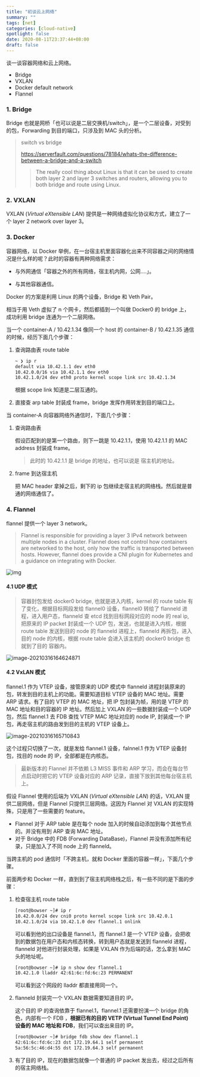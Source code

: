 ```yaml
---
title: "初谈云上网络"
summary: ""
tags: [net]
categories: [cloud-native]
spotlight: false
date: 2020-08-11T23:37:44+08:00
draft: false
---
```


谈一谈容器网络和云上网络。

- Bridge
- VXLAN
- Docker default network
- Flannel

### 1. Bridge

Bridge 也就是网桥「也可以说是二层交换机/switch」，是一个二层设备，对受到的包，Forwarding 到目的端口，只涉及到 MAC 头的分析。

  >switch vs bridge 
  >
  >https://serverfault.com/questions/78184/whats-the-difference-between-a-bridge-and-a-switch
  >
  >>  The really cool thing about Linux is that it can be used to create both layer 2 and layer 3 switches and routers, allowing you to both bridge and route using Linux.

### 2. VXLAN

VXLAN (*Virtual eXtensible LAN*) 提供是一种网络虚拟化协议和方式，建立了一个 layer 2 network over layer 3。

### 3. Docker

容器网络，以 Docker 举例，在一台宿主机里面容器化出来不同容器之间的网络情况是什么样的呢？此时的容器有两种网络需求：

- 与外网通信「容器之外的所有网络，宿主机内网，公网....」。

- 与其他容器通信。

Docker 的方案是利用 Linux 的两个设备，Bridge 和 Veth Pair。

相当于用 Veth 虚拟了 n 个网卡，然后都插到一个叫做 Docker0 的 bridge 上，成功利用 bridge 连通为一个二层网络。

当一个 container-A / 10.42.1.34 像同一个 host 的 container-B / 10.42.1.35 通信的时候，经历下面几个步骤：

1. 查询路由表 route table

   ```bash
   ~ ❯ ip r
   default via 10.42.1.1 dev eth0
   10.42.0.0/16 via 10.42.1.1 dev eth0
   10.42.1.0/24 dev eth0 proto kernel scope link src 10.42.1.34
   ```

   根据 scope link 知道是二层互通的。

2. 直接查 arp table 封装成 frame，bridge 发挥作用转发到目的端口上。

当 container-A 向容器网络外通信时，下面几个步骤：

1. 查询路由表

   假设匹配到的是第一个路由，则下一跳是 10.42.1.1，使用 10.42.1.1 的 MAC address 封装成 frame。

   > 此时的 10.42.1.1 是 bridge 的地址，也可以说是 宿主机的地址。

2. frame 到达宿主机

   把 MAC header 拿掉之后，剩下的 ip 包继续走宿主机的网络栈。然后就是普通的网络通信了。

### 4. Flannel

flannel 提供一个 layer 3 network。

> Flannel is responsible for providing a layer 3 IPv4 network between multiple nodes in a cluster. Flannel does not control how containers are networked to the host, only how the traffic is transported between hosts. However, flannel does provide a CNI plugin for Kubernetes and a guidance on integrating with Docker.

![img](https://i.loli.net/2021/03/16/491YoQA3vHZC2Di.png)

#### 4.1 UDP 模式

> 容器封包发给 docker0 bridge, 也就是进入内核，kernel 的 route table 有了变化，根据目标网段发给 flannel0 设备，flannel0 转给了 flanneld 进程，进入用户态，flanneld 查 etcd 找到目标网段对应的 node 的 real ip, 把原来的 IP packet 封装成一个 UDP 包，发送，也就是进入内核，根据 route table 发送到目的 node 的 flanneld 进程上，flanneld 再拆包，进入目的 node 的内核，根据 route table 会进入该主机的 docker0 bridge 也就到了目的 容器内。

![image-20210316164624871](https://i.loli.net/2021/03/16/WpUKFRENCLIP3SB.png)

#### 4.2 VxLAN 模式

flannel.1 作为 VTEP 设备，接管原来的 UDP 模式中 flanneld 进程封装原来的包，转发到目的主机上的功能。需要知道目标 VTEP 设备的 MAC 地址。需要 ARP 请求。有了目的 VTEP 的 MAC 地址，把 IP 包封装为帧，用的是 VTEP 的 MAC 地址和目的容器的 IP 地址。然后加上 VXLAN 的一些数据封装成一个 UDP 包，然后 flannel.1 去 FDB 查找 VTEP MAC 地址对应的 node IP, 封装成一个 IP 包，再走宿主机的路由发到目的主机的 VTEP 设备上。

![image-20210316165710843](https://i.loli.net/2021/03/16/97BojTOMRLulymd.png)

这个过程只切换了一次，就是发给 flannel.1 设备，falnnel.1 作为 VTEP 设备封包，找目的 node 的 IP，全部都是在内核态。

> 最新版本的 Flannel 并不依赖 L3 MISS 事件和 ARP 学习，而会在每台节 点启动时把它的 VTEP 设备对应的 ARP 记录，直接下放到其他每台宿主机上。

假设 Flannel 使用的后端为 VXLAN (*Virtual eXtensible LAN*)  的话，VXLAN 提供二层网络，但是 Flannel 只提供三层网络。这因为 Flannel 对 VXLAN 的实现特殊，只是用了一些需要的 feature。

- Flannel 对于 ARP table 是在每个 node 加入的时候自动添加到每个其他节点的。并没有用到 ARP 查询 MAC 地址。
- 对于 Bridge 中的 FDB (Forwarding DataBase)，Flannel 并没有添加所有纪录，只是加入了不同 node 上的 flanneld。

当跨主机的 pod 通信时「不跨主机，就和 Docker 里面的容器一样」，下面几个步骤。

前面两步和 Docker 一样，直到到了宿主机网络栈之后，有一些不同的是下面的步骤：

1. 检查宿主机 route table

   ```bash
   [root@bowser ~]# ip r
   10.42.0.0/24 dev cni0 proto kernel scope link src 10.42.0.1
   10.42.1.0/24 via 10.42.1.0 dev flannel.1 onlink
   ```

   可以看到他的出口设备是 flannel.1，而 flannel.1 是一个 VTEP 设备，会把收到的数据包在用户态和内核态转换，转到用户态就是发送到 flanneld 进程，flanneld 对他进行封装处理，如果是 VXLAN 作为后端的话，怎么拿到 MAC 头的地址呢。

   ```bash
   [root@bowser ~]# ip n show dev flannel.1
   10.42.1.0 lladdr 42:61:6c:fd:6c:23 PERMANENT
   ```

   可以看到这个网段的 lladdr 都直接用同一个。

2. flanneld 封装完一个 VXLAN 数据需要知道目的 IP。

   这个目的 IP 的查询依靠于 flannel.1，flannel.1 还需要扮演一个 bridge 的角色，内部有一个 FDB ，**根据已有的目的 VETP (Virtual Tunnel End Point) 设备的 MAC 地址和 FDB**，我们可以查出来目的 IP。

   ```bash
   [root@bowser ~]# bridge fdb show dev flannel.1
   42:61:6c:fd:6c:23 dst 172.19.64.1 self permanent
   5a:56:5c:46:d4:55 dst 172.19.64.3 self permanent
   ```

3. 有了目的 IP，现在的数据包就像一个普通的 IP packet 发出去，经过之后所有的宿主网络栈。




